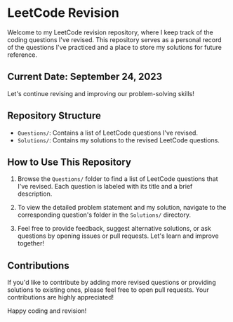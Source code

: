 # LeetCode Revision

Welcome to my LeetCode revision repository, where I keep track of the coding questions I've revised. This repository serves as a personal record of the questions I've practiced and a place to store my solutions for future reference.

## Current Date: September 24, 2023

Let's continue revising and improving our problem-solving skills!

## Repository Structure

- `Questions/`: Contains a list of LeetCode questions I've revised.
- `Solutions/`: Contains my solutions to the revised LeetCode questions.

## How to Use This Repository

1. Browse the `Questions/` folder to find a list of LeetCode questions that I've revised. Each question is labeled with its title and a brief description.

2. To view the detailed problem statement and my solution, navigate to the corresponding question's folder in the `Solutions/` directory.

3. Feel free to provide feedback, suggest alternative solutions, or ask questions by opening issues or pull requests. Let's learn and improve together!

## Contributions

If you'd like to contribute by adding more revised questions or providing solutions to existing ones, please feel free to open pull requests. Your contributions are highly appreciated!

Happy coding and revision!
